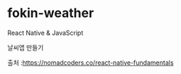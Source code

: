 # fokin-weather
React Native &amp; JavaScript
   
   날씨앱 만들기

   출처 :https://nomadcoders.co/react-native-fundamentals
